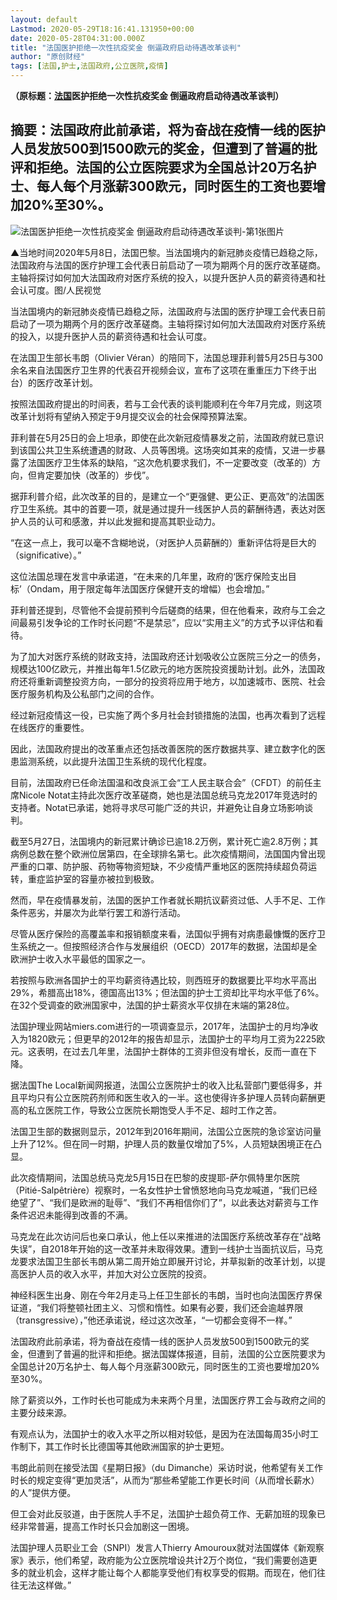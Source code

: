 ```yaml
---
layout: default
Lastmod: 2020-05-29T18:16:41.131950+00:00
date: 2020-05-28T04:31:00.000Z
title: "法国医护拒绝一次性抗疫奖金 倒逼政府启动待遇改革谈判"
author: "原创财经"
tags: [法国,护士,法国政府,公立医院,疫情]
---
```


**（原标题：[法国](https://www.hugage.com/tag/158531/)医护拒绝一次性抗疫奖金 倒逼政府启动待遇改革谈判）**

摘要：法国政府此前承诺，将为奋战在疫情一线的医护人员发放500到1500欧元的奖金，但遭到了普遍的批评和拒绝。法国的公立医院要求为全国总计20万名护士、每人每个月涨薪300欧元，同时医生的工资也要增加20%至30%。
------------------------------------------------------------------------------------------------------------

![法国医护拒绝一次性抗疫奖金 倒逼政府启动待遇改革谈判-第1张图片](https://images.weserv.nl/?url=https%3A//www.hugage.com/zb_users/upload/2020/05/20200528124404159064104450996.jpeg)

▲当地时间2020年5月8日，法国巴黎。当法国境内的新冠肺炎疫情已趋稳之际，法国政府与法国的医疗护理工会代表日前启动了一项为期两个月的医疗改革磋商。主轴将探讨如何加大法国政府对医疗系统的投入，以提升医护人员的薪资待遇和社会认可度。图/人民视觉

当法国境内的新冠肺炎疫情已趋稳之际，法国政府与法国的医疗护理工会代表日前启动了一项为期两个月的医疗改革磋商。主轴将探讨如何加大法国政府对医疗系统的投入，以提升医护人员的薪资待遇和社会认可度。

在法国卫生部长韦朗（Olivier Véran）的陪同下，法国总理菲利普5月25日与300余名来自法国医疗卫生界的代表召开视频会议，宣布了这项在重重压力下终于出台）的医疗改革计划。

按照法国政府提出的时间表，若与工会代表的谈判能顺利在今年7月完成，则这项改革计划将有望纳入预定于9月提交议会的社会保障预算法案。

菲利普在5月25日的会上坦承，即使在此次新冠疫情暴发之前，法国政府就已意识到该国公共卫生系统遭遇的财政、人员等困境。这场突如其来的疫情，又进一步暴露了法国医疗卫生体系的缺陷，“这次危机要求我们，不一定要改变（改革的）方向，但肯定要加快（改革的）步伐”。

据菲利普介绍，此次改革的目的，是建立一个“更强健、更公正、更高效”的法国医疗卫生系统。其中的首要一项，就是通过提升一线医护人员的薪酬待遇，表达对医护人员的认可和感激，并以此发掘和提高其职业动力。

“在这一点上，我可以毫不含糊地说，（对医护人员薪酬的）重新评估将是巨大的（significative）。”

这位法国总理在发言中承诺道，“在未来的几年里，政府的‘医疗保险支出目标’（Ondam，用于限定每年法国医疗保健开支的增幅）也会增加。”

菲利普还提到，尽管他不会提前预判今后磋商的结果，但在他看来，政府与工会之间最易引发争论的工作时长问题“不是禁忌”，应以“实用主义”的方式予以评估和看待。

为了加大对医疗系统的财政支持，法国政府还计划吸收公立医院三分之一的债务，规模达100亿欧元，并推出每年1.5亿欧元的地方医院投资援助计划。此外，法国政府还将重新调整投资方向，一部分的投资将应用于地方，以加速城市、医院、社会医疗服务机构及公私部门之间的合作。

经过新冠疫情这一役，已实施了两个多月社会封锁措施的法国，也再次看到了远程在线医疗的重要性。

因此，法国政府提出的改革重点还包括改善医院的医疗数据共享、建立数字化的医患监测系统，以此提升法国卫生系统的现代化程度。

目前，法国政府已任命法国温和改良派工会“工人民主联合会”（CFDT）的前任主席Nicole Notat主持此次医疗改革磋商，她也是法国总统马克龙2017年竞选时的支持者。Notat已承诺，她将寻求尽可能广泛的共识，并避免让自身立场影响谈判。

截至5月27日，法国境内的新冠累计确诊已逾18.2万例，累计死亡逾2.8万例；其病例总数在整个欧洲位居第四，在全球排名第七。此次疫情期间，法国国内曾出现严重的口罩、防护服、药物等物资短缺，不少疫情严重地区的医院持续超负荷运转，重症监护室的容量亦被拉到极致。

然而，早在疫情暴发前，法国的医护工作者就长期抗议薪资过低、人手不足、工作条件恶劣，并屡次为此举行罢工和游行活动。

尽管从医疗保险的高覆盖率和报销额度来看，法国似乎拥有对病患最慷慨的医疗卫生系统之一。但按照经济合作与发展组织（OECD）2017年的数据，法国却是全欧洲护士收入水平最低的国家之一。

若按照与欧洲各国护士的平均薪资待遇比较，则西班牙的数据要比平均水平高出29%，希腊高出18%，德国高出13%；但法国的护士工资却比平均水平低了6%。在32个受调查的欧洲国家中，法国的护士薪资水平仅排在末端的第28位。

法国护理业网站miers.com进行的一项调查显示，2017年，法国护士的月均净收入为1820欧元；但更早的2012年的报告却显示，法国护士的平均月工资为2225欧元。这表明，在过去几年里，法国护士群体的工资非但没有增长，反而一直在下降。

据法国The Local新闻网报道，法国公立医院护士的收入比私营部门要低得多，并且平均只有公立医院药剂师和医生收入的一半。这也使得许多护理人员转向薪酬更高的私立医院工作，导致公立医院长期饱受人手不足、超时工作之苦。

法国卫生部的数据则显示，2012年到2016年期间，法国公立医院的急诊室访问量上升了12%。但在同一时期，护理人员的数量仅增加了5%，人员短缺困境正在凸显。

此次疫情期间，法国总统马克龙5月15日在巴黎的皮提耶-萨尔佩特里尔医院（Pitié-Salpêtrière）视察时，一名女性护士曾愤怒地向马克龙喊道，“我们已经绝望了”、“我们是欧洲的耻辱”、“我们不再相信你们了”，以此表达对薪资与工作条件迟迟未能得到改善的不满。

马克龙在此次访问后也亲口承认，他上任以来推进的法国医疗系统改革存在“战略失误”，自2018年开始的这一改革并未取得效果。遭到一线护士当面抗议后，马克龙要求法国卫生部长韦朗从第二周开始立即展开讨论，并草拟新的改革计划，以提高医护人员的收入水平，并加大对公立医院的投资。

神经科医生出身、刚在今年2月走马上任卫生部长的韦朗，当时也向法国医疗界保证道，“我们将整顿社团主义、习惯和惰性。如果有必要，我们还会逾越界限（transgressive），”他还承诺说，经过这次改革，“一切都会变得不一样。”

法国政府此前承诺，将为奋战在疫情一线的医护人员发放500到1500欧元的奖金，但遭到了普遍的批评和拒绝。据法国媒体报道，目前，法国的公立医院要求为全国总计20万名护士、每人每个月涨薪300欧元，同时医生的工资也要增加20%至30%。

除了薪资以外，工作时长也可能成为未来两个月里，法国医疗界工会与政府之间的主要分歧来源。

有观点认为，法国护士的收入水平之所以相对较低，是因为在法国每周35小时工作制下，其工作时长比德国等其他欧洲国家的护士更短。

韦朗此前则在接受法国《星期日报》（du Dimanche）采访时说，他希望有关工作时长的规定变得“更加灵活”，从而为“那些希望能工作更长时间（从而增长薪水）的人”提供方便。

但工会对此反驳道，由于医院人手不足，法国护士超负荷工作、无薪加班的现象已经非常普遍，提高工作时长只会加剧这一困境。

法国护理人员职业工会（SNPI）发言人Thierry Amouroux就对法国媒体《新观察家》表示，他们希望，政府能为公立医院增设共计2万个岗位，“我们需要创造更多的就业机会，这样才能让每个人都能享受他们有权享受的假期。而现在，他们往往无法这样做。”

